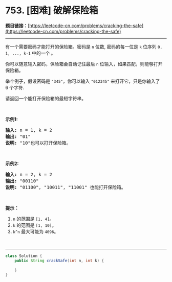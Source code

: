 # 753. [困难] 破解保险箱

**题目链接：**[https://leetcode-cn.com/problems/cracking-the-safe](https://leetcode-cn.com/problems/cracking-the-safe)

---

<div class="content__1Y2H">
 <div class="notranslate">
  <p>有一个需要密码才能打开的保险箱。密码是&nbsp;<code>n</code> 位数, 密码的每一位是&nbsp;<code>k</code>&nbsp;位序列&nbsp;<code>0, 1, ..., k-1</code>&nbsp;中的一个 。</p> 
  <p>你可以随意输入密码，保险箱会自动记住最后&nbsp;<code>n</code>&nbsp;位输入，如果匹配，则能够打开保险箱。</p> 
  <p>举个例子，假设密码是&nbsp;<code>"345"</code>，你可以输入&nbsp;<code>"012345"</code>&nbsp;来打开它，只是你输入了 6&nbsp;个字符.</p> 
  <p>请返回一个能打开保险箱的最短字符串。</p> 
  <p>&nbsp;</p> 
  <p><strong>示例1:</strong></p> 
  <pre class="language-text"><strong>输入:</strong> n = 1, k = 2
<strong>输出:</strong> "01"
<strong>说明:</strong> "10"也可以打开保险箱。
</pre> 
  <p>&nbsp;</p> 
  <p><strong>示例2:</strong></p> 
  <pre class="language-text"><strong>输入:</strong> n = 2, k = 2
<strong>输出:</strong> "00110"
<strong>说明: </strong>"01100", "10011", "11001" 也能打开保险箱。
</pre> 
  <p>&nbsp;</p> 
  <p><strong>提示：</strong></p> 
  <ol> 
   <li><code>n</code> 的范围是&nbsp;<code>[1, 4]</code>。</li> 
   <li><code>k</code> 的范围是&nbsp;<code>[1, 10]</code>。</li> 
   <li><code>k^n</code> 最大可能为&nbsp;<code>4096</code>。</li> 
  </ol> 
  <p>&nbsp;</p> 
 </div>
</div>

---

```java
class Solution {
    public String crackSafe(int n, int k) {
        
    }
}
```